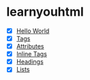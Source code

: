 # learnyouhtml

- [x] [Hello World](./index.html)
- [x] [Tags](./tags.html)
- [x] [Attributes](./attributes.html)
- [x] [Inline Tags](./inline-tags.html)
- [x] [Headings](./headings.html)
- [x] [Lists](./lists.html)
